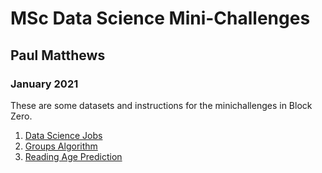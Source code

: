 # MSc Data Science Mini-Challenges

## Paul Matthews

### January 2021

These are some datasets and instructions for the minichallenges in Block Zero.

1. [Data Science Jobs](jobs/)
2. [Groups Algorithm](groups-algorithm/)
3. [Reading Age Prediction](reading-age-prediction/)